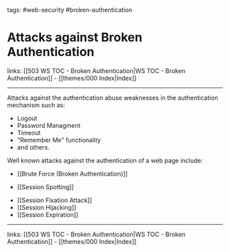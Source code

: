 tags: #web-security #broken-authentication

# Attacks against Broken Authentication

links: [[503 WS TOC - Broken Authentication|WS TOC - Broken Authentication]] - [[themes/000 Index|Index]]

---

Attacks against the authentication abuse weaknesses in the authentication mechanism such as: 

- Logout
- Password Managment
- Timeout
- "Remember Me" functionality
- and others. 

Well known attacks against the authentication of a web page include:

* [[Brute Force (Broken Authentication)]]
- [[Session Spotting]]
* [[Session Fixation Attack]]
* [[Session Hijacking]]
* [[Session Expiration]]

---
links: [[503 WS TOC - Broken Authentication|WS TOC - Broken Authentication]] - [[themes/000 Index|Index]]